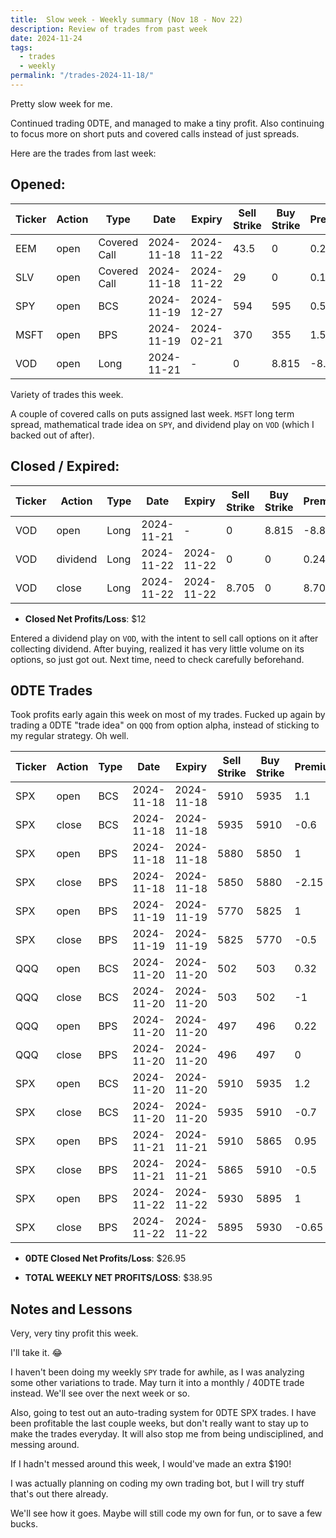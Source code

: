 ```yaml
---
title:  Slow week - Weekly summary (Nov 18 - Nov 22)
description: Review of trades from past week
date: 2024-11-24
tags:
  - trades
  - weekly
permalink: "/trades-2024-11-18/"
---
```


Pretty slow week for me.

Continued trading 0DTE, and managed to make a tiny profit.  Also continuing to focus more on short puts and covered calls instead of just spreads. 

Here are the trades from last week:

## Opened:

<div class="trade-table weekly full-width">

|**Ticker**|**Action**|**Type**|**Date**|**Expiry**|**Sell Strike**|**Buy Strike**|**Premium**|**Qty**|**Fee**|**Net**|
|---|---|---|---|---|---|---|---|---|---|---|
|EEM|open|Covered Call|2024-11-18|2024-11-22|43.5|0|0.26|1|1.06|24.94|
|SLV|open|Covered Call|2024-11-18|2024-11-22|29|0|0.19|1|0.57|18.43|
|SPY|open|BCS|2024-11-19|2024-12-27|594|595|0.51|1|1.43|49.57|
|MSFT|open|BPS|2024-11-19|2024-02-21|370|355|1.55|1|2|153|
|VOD|open|Long|2024-11-21|-|0|8.815|-8.815|1|1|-882.5|

</div>

Variety of trades this week.  

A couple of covered calls on puts assigned last week. `MSFT` long term spread, mathematical trade idea on `SPY`, and dividend play on `VOD` (which I backed out of after).

## Closed / Expired:

<div class = "trade-table monthly full-width">

|**Ticker**|**Action**|**Type**|**Date**|**Expiry**|**Sell Strike**|**Buy Strike**|**Premium**|**Qty**|**Fee**|**Net**|**Profit/Loss**|
|---|---|---|---|---|---|---|---|---|---|---|---|
|VOD|open|Long|2024-11-21|-|0|8.815|-8.815|1|1|-882.5|$12.00|
|VOD|dividend|Long|2024-11-22|2024-11-22|0|0|0.24|1|0|24|
|VOD|close|Long|2024-11-22|2024-11-22|8.705|0|8.705|1|0|870.5|

</div>

- **Closed Net Profits/Loss**: $12

Entered a dividend play on `VOD`, with the intent to sell call options on it after collecting dividend.  After buying, realized it has very little volume on its options, so just got out.  Next time, need to check carefully beforehand.

## 0DTE Trades

Took profits early again this week on most of my trades.  Fucked up again by trading a 0DTE "trade idea" on `QQQ` from option alpha, instead of sticking to my regular strategy. Oh well.

<div class = "trade-table monthly full-width">

|**Ticker**|**Action**|**Type**|**Date**|**Expiry**|**Sell Strike**|**Buy Strike**|**Premium**|**Qty**|**Fee**|**Net**|**Profit/Loss**|
|---|---|---|---|---|---|---|---|---|---|---|---|
|SPX|open|BCS|2024-11-18|2024-11-18|5910|5935|1.1|1|3.19|106.81|$43.71|
|SPX|close|BCS|2024-11-18|2024-11-18|5935|5910|-0.6|1|3.1|-63.1|
|SPX|open|BPS|2024-11-18|2024-11-18|5880|5850|1|1|3.19|96.81|-$121.38|
|SPX|close|BPS|2024-11-18|2024-11-18|5850|5880|-2.15|1|3.19|-218.19|
|SPX|open|BPS|2024-11-19|2024-11-19|5770|5825|1|1|3.19|96.81|$43.71|
|SPX|close|BPS|2024-11-19|2024-11-19|5825|5770|-0.5|1|3.1|-53.1|
|QQQ|open|BCS|2024-11-20|2024-11-20|502|503|0.32|1|2.11|29.89|-$70.11|
|QQQ|close|BCS|2024-11-20|2024-11-20|503|502|-1|1|0|-100|
|QQQ|open|BPS|2024-11-20|2024-11-20|497|496|0.22|1|2.11|19.89|$19.89|
|QQQ|close|BPS|2024-11-20|2024-11-20|496|497|0|1|0|0|
|SPX|open|BCS|2024-11-20|2024-11-20|5910|5935|1.2|1|3.19|116.81|$43.71|
|SPX|close|BCS|2024-11-20|2024-11-20|5935|5910|-0.7|1|3.1|-73.1|
|SPX|open|BPS|2024-11-21|2024-11-21|5910|5865|0.95|1|3.19|91.81|$38.71|
|SPX|close|BPS|2024-11-21|2024-11-21|5865|5910|-0.5|1|3.1|-53.1|
|SPX|open|BPS|2024-11-22|2024-11-22|5930|5895|1|1|3.19|96.81|$28.71|
|SPX|close|BPS|2024-11-22|2024-11-22|5895|5930|-0.65|1|3.1|-68.1|

</div>

- **0DTE Closed Net Profits/Loss**: $26.95

- **TOTAL WEEKLY NET PROFITS/LOSS**: $38.95 


## Notes and Lessons

Very, very tiny profit this week. 

I'll take it. 😂

I haven't been doing my weekly `SPY` trade for awhile, as I was analyzing some other variations to trade.  May turn it into a monthly / 40DTE trade instead.  We'll see over the next week or so.

Also, going to test out an auto-trading system for 0DTE SPX trades.  I have been profitable the last couple weeks, but don't really want to stay up to make the trades everyday.  It will also stop me from being undisciplined, and messing around.

If I hadn't messed around this week, I would've made an extra $190!

I was actually planning on coding my own trading bot, but I will try stuff that's out there already.

We'll see how it goes.  Maybe will still code my own for fun, or to save a few bucks.
